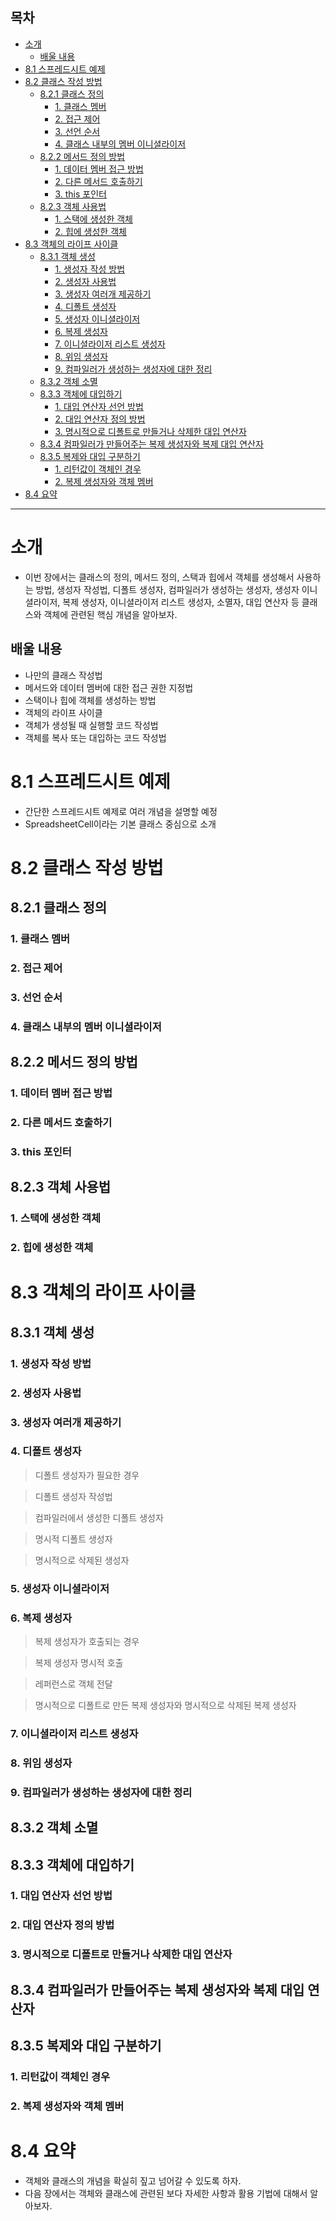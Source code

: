 ## 목차

- [소개](#소개)
  - [배울 내용](#배울-내용)
- [8.1 스프레드시트 예제](#81-스프레드시트-예제)
- [8.2 클래스 작성 방법](#82-클래스-작성-방법)
  - [8.2.1 클래스 정의](#821-클래스-정의)
    - [1. 클래스 멤버](#1-클래스-멤버)
    - [2. 접근 제어](#2-접근-제어)
    - [3. 선언 순서](#3-선언-순서)
    - [4. 클래스 내부의 멤버 이니셜라이저](#4-클래스-내부의-멤버-이니셜라이저)
  - [8.2.2 메서드 정의 방법](#822-메서드-정의-방법)
    - [1. 데이터 멤버 접근 방법](#1-데이터-멤버-접근-방법)
    - [2. 다른 메서드 호출하기](#2-다른-메서드-호출하기)
    - [3. this 포인터](#3-this-포인터)
  - [8.2.3 객체 사용법](#823-객체-사용법)
    - [1. 스택에 생성한 객체](#1-스택에-생성한-객체)
    - [2. 힙에 생성한 객체](#2-힙에-생성한-객체)
- [8.3 객체의 라이프 사이클](#83-객체의-라이프-사이클)
  - [8.3.1 객체 생성](#831-객체-생성)
    - [1. 생성자 작성 방법](#1-생성자-작성-방법)
    - [2. 생성자 사용법](#2-생성자-사용법)
    - [3. 생성자 여러개 제공하기](#3-생성자-여러개-제공하기)
    - [4. 디폴트 생성자](#4-디폴트-생성자)
    - [5. 생성자 이니셜라이저](#5-생성자-이니셜라이저)
    - [6. 복제 생성자](#6-복제-생성자)
    - [7. 이니셜라이저 리스트 생성자](#7-이니셜라이저-리스트-생성자)
    - [8. 위임 생성자](#8-위임-생성자)
    - [9. 컴파일러가 생성하는 생성자에 대한 정리](#9-컴파일러가-생성하는-생성자에-대한-정리)
  - [8.3.2 객체 소멸](#832-객체-소멸)
  - [8.3.3 객체에 대입하기](#833-객체에-대입하기)
    - [1. 대입 연산자 선언 방법](#1-대입-연산자-선언-방법)
    - [2. 대입 연산자 정의 방법](#2-대입-연산자-정의-방법)
    - [3. 명시적으로 디폴트로 만들거나 삭제한 대입 연산자](#3-명시적으로-디폴트로-만들거나-삭제한-대입-연산자)
  - [8.3.4 컴파일러가 만들어주는 복제 생성자와 복제 대입 연산자](#834-컴파일러가-만들어주는-복제-생성자와-복제-대입-연산자)
  - [8.3.5 복제와 대입 구분하기](#835-복제와-대입-구분하기)
    - [1. 리턴값이 객체인 경우](#1-리턴값이-객체인-경우)
    - [2. 복제 생성자와 객체 멤버](#2-복제-생성자와-객체-멤버)
- [8.4 요약](#84-요약)
---

# 소개
- 이번 장에서는 클래스의 정의, 메서드 정의, 스택과 힙에서 객체를 생성해서 사용하는 방법, 생성자 작성법, 디폴트 생성자, 컴파일러가 생성하는 생성자, 생성자 이니셜라이저, 복제 생성자, 이니셜라이저 리스트 생성자, 소멸자, 대입 연산자 등 클래스와 객체에 관련된 핵심 개념을 알아보자.


## 배울 내용
- 나만의 클래스 작성법
- 메서드와 데이터 멤버에 대한 접근 권한 지정법
- 스택이나 힙에 객체를 생성하는 방법
- 객체의 라이프 사이클
- 객체가 생성될 때 실행할 코드 작성법
- 객체를 복사 또는 대입하는 코드 작성법

# 8.1 스프레드시트 예제
- 간단한 스프레드시트 예제로 여러 개념을 설명할 예정
- SpreadsheetCell이라는 기본 클래스 중심으로 소개


# 8.2 클래스 작성 방법

## 8.2.1 클래스 정의

### 1. 클래스 멤버

### 2. 접근 제어

### 3. 선언 순서

### 4. 클래스 내부의 멤버 이니셜라이저

## 8.2.2 메서드 정의 방법

### 1. 데이터 멤버 접근 방법

### 2. 다른 메서드 호출하기

### 3. this 포인터

## 8.2.3 객체 사용법

### 1. 스택에 생성한 객체

### 2. 힙에 생성한 객체

# 8.3 객체의 라이프 사이클

## 8.3.1 객체 생성

### 1. 생성자 작성 방법

### 2. 생성자 사용법

### 3. 생성자 여러개 제공하기

### 4. 디폴트 생성자

> 디폴트 생성자가 필요한 경우

> 디폴트 생성자 작성법

> 컴파일러에서 생성한 디폴트 생성자

> 명시적 디폴트 생성자

> 명시적으로 삭제된 생성자

### 5. 생성자 이니셜라이저

### 6. 복제 생성자

> 복제 생성자가 호출되는 경우

> 복제 생성자 명시적 호출

> 레퍼런스로 객체 전달

> 명시적으로 디폴트로 만든 복제 생성자와 명시적으로 삭제된 복제 생성자

### 7. 이니셜라이저 리스트 생성자

### 8. 위임 생성자

### 9. 컴파일러가 생성하는 생성자에 대한 정리

## 8.3.2 객체 소멸

## 8.3.3 객체에 대입하기

### 1. 대입 연산자 선언 방법

### 2. 대입 연산자 정의 방법

### 3. 명시적으로 디폴트로 만들거나 삭제한 대입 연산자

## 8.3.4 컴파일러가 만들어주는 복제 생성자와 복제 대입 연산자

## 8.3.5 복제와 대입 구분하기

### 1. 리턴값이 객체인 경우

### 2. 복제 생성자와 객체 멤버

# 8.4 요약

- 객체와 클래스의 개념을 확실히 짚고 넘어갈 수 있도록 하자.
- 다음 장에서는 객체와 클래스에 관련된 보다 자세한 사항과 활용 기법에 대해서 알아보자.